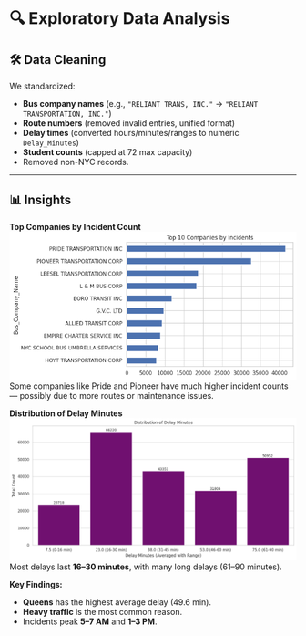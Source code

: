 # 🔍 Exploratory Data Analysis

## 🛠 Data Cleaning
We standardized:
- **Bus company names** (e.g., `"RELIANT TRANS, INC."` → `"RELIANT TRANSPORTATION, INC."`)
- **Route numbers** (removed invalid entries, unified format)
- **Delay times** (converted hours/minutes/ranges to numeric `Delay_Minutes`)
- **Student counts** (capped at 72 max capacity)
- Removed non-NYC records.

---

## 📊 Insights

**Top Companies by Incident Count**  
![Top Companies](img/Top_Companies_by_Incident.png)  
Some companies like Pride and Pioneer have much higher incident counts — possibly due to more routes or maintenance issues.

**Distribution of Delay Minutes**  
![Delay Minutes](img/Delay_Minute_Distribution.png)  
Most delays last **16–30 minutes**, with many long delays (61–90 minutes).

**Key Findings:**
- **Queens** has the highest average delay (49.6 min).
- **Heavy traffic** is the most common reason.
- Incidents peak **5–7 AM** and **1–3 PM**.
